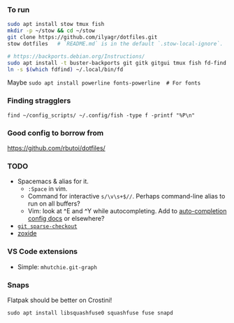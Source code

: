 ### To run

```bash
sudo apt install stow tmux fish
mkdir -p ~/stow && cd ~/stow
git clone https://github.com/ilyagr/dotfiles.git
stow dotfiles   # `README.md` is in the default `.stow-local-ignore`.

# https://backports.debian.org/Instructions/
sudo apt install -t buster-backports git gitk gitgui tmux fish fd-find
ln -s $(which fdfind) ~/.local/bin/fd
```

Maybe `sudo apt install powerline fonts-powerline  # For fonts`

### Finding stragglers
```
find ~/config_scripts/ ~/.config/fish -type f -printf "%P\n"
```

### Good config to borrow from
https://github.com/rbutoi/dotfiles/

### TODO
- Spacemacs & alias for it.
  - `:Space` in vim.
  - Command for interactive `s/\v\s+$//`. Perhaps command-line alias to run on all buffers?
  - Vim: look at ^E and ^Y while autocompleting.
    Add to [auto-completion config docs](https://spacevim.org/layers/autocomplete/) or elsewhere?
- [`git sparse-checkout`](https://git-scm.com/docs/git-sparse-checkout)
- [zoxide](https://github.com/ajeetdsouza/zoxide)

### VS Code extensions
- Simple: `mhutchie.git-graph`

### Snaps

Flatpak should be better on Crostini!

`sudo apt install libsquashfuse0 squashfuse fuse snapd`

